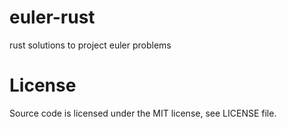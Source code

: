 # euler-rust

rust solutions to project euler problems

# License

Source code is licensed under the MIT license, see LICENSE file.

